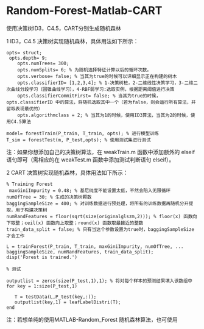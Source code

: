 # Random-Forest-Matlab-CART
使用决策树ID3，C4.5，CART分别生成随机森林

1 ID3，C4.5 决策树实现随机森林，具体用法如下所示：

    opts= struct;
     opts.depth= 9;
        opts.numTrees= 300;
        opts.numSplits= 6; % 为随机选择特征计算以后的循环次数。
        opts.verbose= false; % 当其为true的时候可以详细显示正在构建的树木
        opts.classifierID= [1,2,3,4]; % 1-决策树桩，2-二维线性决策学习，3-二维二次曲线分段学习（圆锥曲线学习），4-RBF弱学习:选取实例，根据距离阈值进行决策
        opts.classifierCommitFirst= false; % 当其为true的时候，opts.classifierID 中的算法，将随机选取其中一个（若为false，则会运行所有算法，并留取表现最优的）
        opts.algorithmclass = 2; % 当其为1的时候，使用ID3算法，当其为2的时候，使用C4.5算法
   
    model= forestTrain(P_train, T_train, opts); % 进行模型训练
    T_sim = forestTest(m, P_test,opts); % 使用测试集进行测试

注：如果你想添加自己的决策树算法，在 weakTrain.m 函数中添加额外的 elseif 语句即可（需相应的在 weakTest.m 函数中添加测试判断语句 elseif）。

2 CART 决策树实现随机森林，具体用法如下所示：

    % Training Forest
     maxGiniImpurity = 0.48; % 基尼纯度不能设置太低，不然会陷入无限循环
    numOfTree = 30; % 生成的决策树颗数
    baggingSampleSize = 400; % 对训练数据进行预处理，将所有的训练数据再随机分开提取，用于构建决策树
    numRandFeatures = floor(sqrt(size(originalglszm,2))); % floor(x) 函数向下取整；ceil(x) 函数向上取整；round(x) 函数取最接近的整数
    train_data_split = false; % 只有当这个参数设置为true时，baggingSampleSize 才会工作
    
    L = trainForest(P_train, T_train, maxGiniImpurity, numOfTree, ...
    baggingSampleSize, numRandFeatures, train_data_split);
    disp('Forest is trained.')
    
    % 测试

    outputlist = zeros(size(P_test,1),1); % 将对每个样本的预测结果填入该数组中
    for key = 1:size(P_test,1)
        
       T = testData(L,P_test(key,:));
       outputlist(key,1) = leafLabelDistri(T);
    end

注：若想单纯的使用MATLAB-Random_Forest 随机森林算法，也可使用
